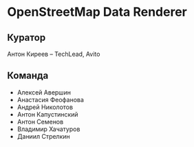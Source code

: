 # OpenStreetMap Data Renderer

## Куратор

Антон Киреев – TechLead, Avito

## Команда

* Алексей Авершин
* Анастасия Феофанова
* Андрей Николотов
* Антон Капустинский
* Антон Семенов
* Владимир Хачатуров
* Даниил Стрелкин
